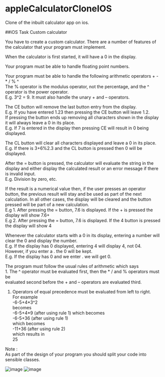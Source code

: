 # appleCalculatorCloneIOS
Clone of the inbuilt calculator app on ios.

##iOS Task 
Custom calculator</p>

<p>You have to create a custom calculator. There are a number of features of the calculator that your program must implement.</p>

<p>When the calculator is first started, it will have a 0 in the display.</p>

<p>Your program must be able to handle floating point numbers.</p>

<p>Your program must be able to handle the following arithmetic operators + - * / % ^ <br>
The % operator is the modulus operator, not the percentage, and the ^ operator is the power operator. <br>
E.g. 3^2 = 9. It must also handle the unary + and – operators.</p>

<p>The CE button will remove the last button entry from the display. <br>
E.g. If you have entered 1.23 then pressing the CE button will leave 1.2.  <br>
If pressing the button ends up removing all characters shown in the display it will always leave a 0 in its place. <br>
E.g. If 7 is entered in the display then pressing CE will result in 0 being displayed.</p>

<p>The CL button will clear all characters displayed and leave a 0 in its place. <br>
E.g. If there is 3+6%2.3 and the CL button is pressed then 0 will be displayed.</p>

<p>After the = button is pressed, the calculator will evaluate the string in the display and either display the calculated result or an error message if there is invalid input. <br>
E.g. Division by zero, etc.</p>

<p>If the result is a numerical value then, if the user presses an operator button, the previous result will stay and be used as part of the next calculation. In all other cases, the display will be cleared and the button pressed will be part of a new calculation. <br>
E.g 1. After pressing the = button, 7.6 is displayed. If the + is pressed the display will show 7.6+ <br>
E.g 2. After pressing the = button, 7.6 is displayed. If the 4 button is pressed the display will show 4</p>

<p>Whenever the calculator starts with a 0 in its display, entering a number will clear the 0 and display the number. <br>
E.g. If the display has 0 displayed, entering 4 will display 4, not 04. <br>
However, if you enter a . the 0 will be kept. <br>
E.g. If the display has 0 and we enter . we will get 0.</p>

<p>The program must follow the usual rules of arithmetic which says <br>
1. The ^ operator must be evaluated first, then the * / and % operators must be <br>
evaluated second before the + and – operators are evaluated third.</p>

<ol>
<li>Operators of equal precedence must be evaluated from left to right. <br>
For example <br>
-6-5+4*3^2 <br>
becomes <br>
-6-5+4*9 (after using rule 1) which becomes <br>
-6-5+36 (after using rule 1) <br>
which becomes <br>
-11+36 (after using rule 2) <br>
which results in <br>
25</li>
</ol>

<p>Note : <br>
As part of the design of your program you should split your code into sensible classes.</p>

![image](https://i.imgur.com/nUZ1GWz.jpg)
![image](https://i.imgur.com/Q5mgTE2.jpg)

